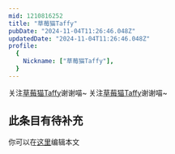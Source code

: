 ```yaml
---
mid: 1210816252
title: "草莓猫Taffy"
pubDate: "2024-11-04T11:26:46.048Z"
updatedDate: "2024-11-04T11:26:46.048Z"
profile:
  {
    Nickname: ["草莓猫Taffy"],
  }
---
```


关注[草莓猫Taffy](https://space.bilibili.com/1210816252)谢谢喵~ 关注[草莓猫Taffy](https://space.bilibili.com/1210816252)谢谢喵~

## 此条目有待补充
你可以在[这里](https://github.com/Yuhanawa/VTuber.ICU/edit/master/src/content/v/草莓猫Taffy/index.md)编辑本文
